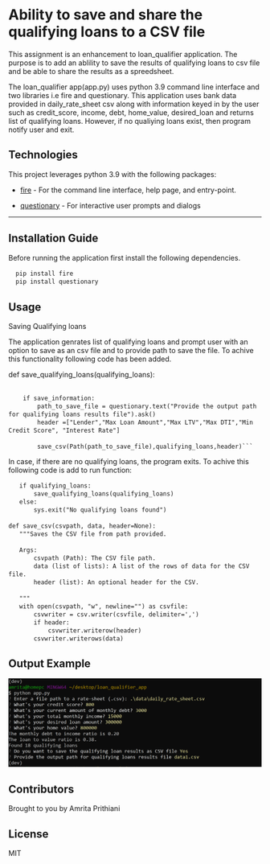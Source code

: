 
# Ability to save and share the qualifying loans to a CSV file

This assignment is an enhancement to loan_qualifier application. The purpose is to add an ablility to save the results of qualifying loans to csv file and be able to share the results as a spreedsheet.

The loan_qualifier app(app.py) uses python 3.9 command line interface and two libraries i.e fire and questionary. This application uses bank data provided in daily_rate_sheet csv along with information keyed in by the user such as credit_score, income, debt, home_value, desired_loan and returns list of qualifying loans. However, if no qualiying loans exist, then program notify user and exit.

## Technologies

This project leverages python 3.9 with the following packages:

* [fire](https://github.com/google/python-fire) - For the command line interface, help page, and entry-point.

* [questionary](https://github.com/tmbo/questionary) - For interactive user prompts and dialogs

---

## Installation Guide

Before running the application first install the following dependencies.

```python
  pip install fire
  pip install questionary
```

## Usage

Saving Qualifying loans

The application genrates list of qualifying loans and prompt user with an option to save as an csv file and to provide path to save the file. To achive this functionality following code has been added.

def save_qualifying_loans(qualifying_loans):

```save_information = questionary.confirm("Do you want to save the qualifying loan results as CSV file").ask()
    
    if save_information:
        path_to_save_file = questionary.text("Provide the output path for qualifying loans results file").ask()
        header =["Lender","Max Loan Amount","Max LTV","Max DTI","Min Credit Score", "Interest Rate"]

        save_csv(Path(path_to_save_file),qualifying_loans,header)```

```

 In case, if there are no qualifying loans, the program exits. To achive this following code is add to run function:

 ``` Save qualifying loans
    if qualifying_loans:
        save_qualifying_loans(qualifying_loans)
    else:
        sys.exit("No qualifying loans found")
        
def save_csv(csvpath, data, header=None):
    """Saves the CSV file from path provided.

    Args:
        csvpath (Path): The CSV file path.
        data (list of lists): A list of the rows of data for the CSV file.
        header (list): An optional header for the CSV.

    """
    with open(csvpath, "w", newline="") as csvfile:
        csvwriter = csv.writer(csvfile, delimiter=',')
        if header:
            csvwriter.writerow(header)
        csvwriter.writerows(data)        
```

## Output Example

![example](2022-08-08.png)

## Contributors

Brought to you by Amrita Prithiani

## License

MIT

